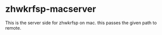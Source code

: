 # zhwkrfsp-macserver
This is the server side for zhwkrfsp on mac. this passes the given path to remote.
